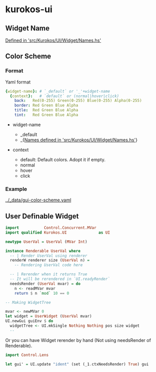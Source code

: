 # kurokos-ui

## Widget Name

[Defined in 'src/Kurokos/UI/Widget/Names.hs'](src/Kurokos/UI/Widget/Names.hs)

## Color Scheme

### Format

Yaml format

```yaml
{widget-name}: # `_default` or '_'+widget-name
  {context}:   # `default` or (normal|hover|click)
    back:   Red(0-255) Green(0-255) Blue(0-255) Alpha(0-255)
    border: Red Green Blue Alpha
    title:  Red Green Blue Alpha
    tint:   Red Green Blue Alpha
```

- widget-name
  - _default
  - _{[Names defined in 'src/Kurokos/UI/Widget/Names.hs'](src/Kurokos/UI/Widget/Names.hs)}


- context
  - default: Default colors. Adopt it if empty.
  - normal
  - hover
  - click

### Example

[../_data/gui-color-scheme.yaml](../_data/gui-color-scheme.yaml)

## User Definable Widget

```haskell
import           Control.Concurrent.MVar
import qualified Kurokos.UI              as UI

newtype UserVal = UserVal (MVar Int)

instance Renderable UserVal where
  -- | Render UserVal using renderer
  renderW renderer size (UserVal n) =
    -- Rendering UserVal code here

  -- | Rerender when it returns True
  -- It will be rerendered in `UI.readyRender`
  needsRender (UserVal mvar) = do
    n <- readMVar mvar
    return $ n `mod` 10 == 0

-- Making WidgetTree

mvar <- newMVar 0
let widget = UserWidget (UserVal mvar)
UI.newGui guiEnv $ do
  widgetTree <- UI.mkSingle Nothing Nothing pos size widget
  --
```

Or you can have Widget rerender by hand (Not using needsRender of Renderable).

```haskell
import Control.Lens

let gui' = UI.update "ident" (set (_1.ctxNeedsRender) True) gui
```
